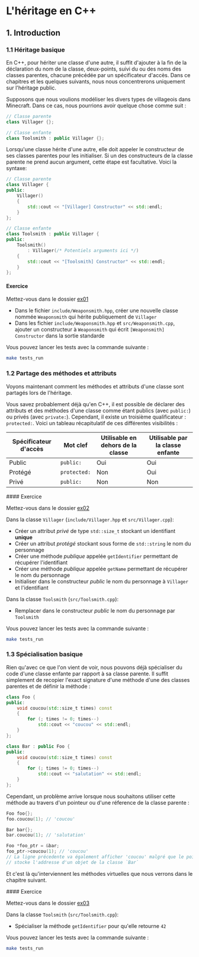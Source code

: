 # L'héritage en C++

## 1. Introduction

### 1.1 Héritage basique

En C++, pour hériter une classe d'une autre, il suffit d'ajouter à la fin de la déclaration du nom de la classe, deux-points, suivi du ou des noms des classes parentes, chacune précédée par un spécificateur d'accès. Dans ce chapitres et les quelques suivants, nous nous concentrerons uniquement sur l'héritage public.

Supposons que nous voulions modéliser les divers types de villageois dans Minecraft. Dans ce cas, nous pourrions avoir quelque chose comme suit :

```cpp
// Classe parente
class Villager {};

// Classe enfante
class Toolsmith : public Villager {};
```

Lorsqu'une classe hérite d'une autre, elle doit appeler le constructeur de ses classes parentes pour les initialiser. Si un des constructeurs de la classe parente ne prend aucun argument, cette étape est facultative. Voici la syntaxe:

```cpp
// Classe parente
class Villager {
public:
    Villager()
    {
        std::cout << "[Villager] Constructor" << std::endl;
    }
};

// Classe enfante
class Toolsmith : public Villager {
public:
    Toolsmith()
        : Villager(/* Potentiels arguments ici */)
    {
        std::cout << "[Toolsmith] Constructor" << std::endl;
    }
};
```

#### Exercice

Mettez-vous dans le dossier [ex01](ex01)

- Dans le fichier `include/Weaponsmith.hpp`, créer une nouvelle classe nommée `Weaponsmith` qui hérite publiquement de `Villager`
- Dans les fichier `include/Weaponsmith.hpp` et `src/Weaponsmith.cpp`, ajouter un constructeur à `Weaponsmith` qui écrit `[Weaponsmith] Constructor` dans la sortie standarde

Vous pouvez lancer les tests avec la commande suivante :

```bash
make tests_run
```

### 1.2 Partage des méthodes et attributs

Voyons maintenant comment les méthodes et attributs d'une classe sont partagés lors de l'héritage.

Vous savez probablement déjà qu'en C++, il est possible de déclarer des attributs et des méthodes d'une classe comme étant publics (avec `public:`) ou privés (avec `private:`). Cependant, il existe un troisième qualificateur : `protected:`. Voici un tableau récapitulatif de ces différentes visibilités :

| Spécificateur d'accès | Mot clef | Utilisable en dehors de la classe | Utilisable par la classe enfante |
|-----------------------|----------|-----------------------------------|----------------------------------|
| Public | `public:` | Oui | Oui |
| Protégé | `protected:` | Non | Oui |
| Privé | `public:` | Non | Non |

#### Exercice

Mettez-vous dans le dossier [ex02](ex02)

Dans la classe `Villager` (`include/Villager.hpp` et `src/Villager.cpp`):
- Créer un attribut *privé* de type `std::size_t` stockant un identifiant **unique**
- Créer un attribut *protégé* stockant sous forme de `std::string` le nom du personnage
- Créer une méthode *publique* appelée `getIdentifier` permettant de récupérer l'identifiant
- Créer une méthode *publique* appelée `getName` permettant de récupérer le nom du personnage
- Initialiser dans le constructeur *public* le nom du personnage à `Villager` et l'identifiant

Dans la classe `Toolsmith` (`src/Toolsmith.cpp`):
- Remplacer dans le constructeur *public* le nom du personnage par `Toolsmith`

Vous pouvez lancer les tests avec la commande suivante :

```bash
make tests_run
```

### 1.3 Spécialisation basique

Rien qu'avec ce que l'on vient de voir, nous pouvons déjà spécialiser du code d'une classe enfante par rapport à sa classe parente. Il suffit simplement de recopier l'exact signature d'une méthode d'une des classes parentes et de définir la méthode :

```cpp
class Foo {
public:
    void coucou(std::size_t times) const
    {
        for (; times != 0; times--)
            std::cout << "coucou" << std::endl;
    }
};

class Bar : public Foo {
public:
    void coucou(std::size_t times) const
    {
        for (; times != 0; times--)
            std::cout << "salutation" << std::endl;
    }
};
```

Cependant, un problème arrive lorsque nous souhaitons utiliser cette méthode au travers d'un pointeur ou d'une réference de la classe parente :

```cpp
Foo foo{};
foo.coucou(1); // 'coucou'

Bar bar{};
bar.coucou(1); // 'salutation'

Foo *foo_ptr = &bar;
foo_ptr->coucou(1); // 'coucou'
// La ligne précedente va également afficher 'coucou' malgré que le pointeur
// stocke l'addresse d'un objet de la classe `Bar`
```

Et c'est là qu'interviennent les méthodes virtuelles que nous verrons dans le chapitre suivant.

#### Exercice

Mettez-vous dans le dossier [ex03](ex03)

Dans la classe `Toolsmith` (`src/Toolsmith.cpp`):
- Spécialiser la méthode `getIdentifier` pour qu'elle retourne `42`

Vous pouvez lancer les tests avec la commande suivante :

```bash
make tests_run
```
